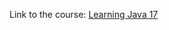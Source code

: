 
Link to the course: [Learning Java 17](https://www.linkedin.com/learning/learning-java-17/learn-java-code)